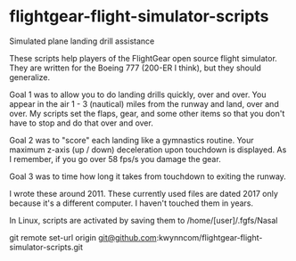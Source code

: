 # flightgear-flight-simulator-scripts
Simulated plane landing drill assistance

These scripts help players of the FlightGear open source flight simulator.  They are written for the Boeing 777 (200-ER I think), but they should generalize.

Goal 1 was to allow you to do landing drills quickly, over and over.  You appear in the air 1 - 3 (nautical) miles from the runway and land, over and over.  My scripts set the flaps, gear, and some other items so that you don't have to stop and do that over and over. 

Goal 2 was to "score" each landing like a gymnastics routine.  Your maximum z-axis (up / down) deceleration upon touchdown is displayed.  As I remember, if you go over 58 fps/s you damage the gear.  

Goal 3 was to time how long it takes from touchdown to exiting the runway.

I wrote these around 2011.  These currently used files are dated 2017 only because it's a different computer. I haven't touched them in years.  

In Linux, scripts are activated by saving them to /home/[user]/.fgfs/Nasal

git remote set-url origin git@github.com:kwynncom/flightgear-flight-simulator-scripts.git

